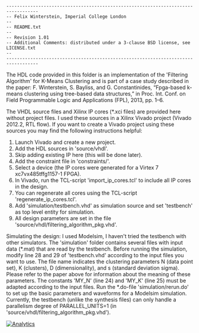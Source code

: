     ----------------------------------------------------------------------------------
    -- Felix Winterstein, Imperial College London
    -- 
    -- README.txt
    -- 
    -- Revision 1.01
    -- Additional Comments: distributed under a 3-clause BSD license, see LICENSE.txt
    -- 
    ----------------------------------------------------------------------------------

The HDL code provided in this folder is an implementation of the 'Filtering Algorithm' for K-Means Clustering and is part of a case study described in the paper:
F. Winterstein, S. Bayliss, and G. Constantinides, “Fpga-based k-means clustering using tree-based data structures,”
in Proc. Int. Conf. on Field Programmable Logic and Applications (FPL), 2013, pp. 1–6.

The VHDL source files and Xilinx IP cores (*.xci files) are provided here without project files.
I used these sources in a Xilinx Vivado project (Vivado 2012.2, RTL flow).
If you want to create a Vivado project using these sources you may find the following instructions helpful:

1) Launch Vivado and create a new project.
2) Add the HDL sources in 'source/vhdl'.
3) Skip adding existing IP here (this will be done later).
4) Add the constraint file in 'constraints/'.
5) Select a device (the IP cores were generated for a Virtex 7 xc7vx485tffg1157-1 FPGA).
6) In Vivado, run the TCL-script 'import_ip_cores.tcl' to include all IP cores in the design.
7) You can regenerate all cores using the TCL-script 'regenerate_ip_cores.tcl'.
8) Add 'simulation/testbench.vhd' as simulation source and set 'testbench' as top level entity for simulation.
9) All design parameters are set in the file 'source/vhdl/filtering_algorithm_pkg.vhd'.

Simulating the design:
I used Modelsim, I haven't tried the testbench with other simulators.
The 'simulation' folder contains several files with input data (*.mat) that are read by the testbench.
Before running the simulation, modify line 28 and 29 of 'testbench.vhd' according to the input files you want to use.
The file name indicates the clustering parameters N (data point set), K (clusters), D (dimensionality), and s (standard deviation sigma). 
Please refer to the paper above for information about the meaning of these parameters. The constants 'MY_N' (line 24) and 'MY_K' (line 25) must be adapted according to the input files.
Run the *.do-file 'simulation/rerun.do' to set up the basic parameters and waveforms for a Modelsim simulation.
Currently, the testbench (unlike the synthesis files) can only handle a parallelism degree of PARALLEL_UNITS=1 (in 'source/vhdl/filtering_algorithm_pkg.vhd').

[![Analytics](https://ga-beacon.appspot.com/UA-62121621-1/FelixWinterstein/Vivado-KMeans/filtering_algorithm_RTL/readme?pixel)](https://github.com/igrigorik/ga-beacon)
